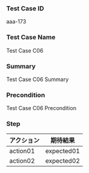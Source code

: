 ### Test Case ID

aaa-173

### Test Case Name
Test Case C06

### Summary
Test Case C06 Summary

### Precondition
Test Case C06 Precondition

### Step
| アクション | 期待結果 |
|----------|----------|
| action01 | expected01 |
| action02 | expected02 |
